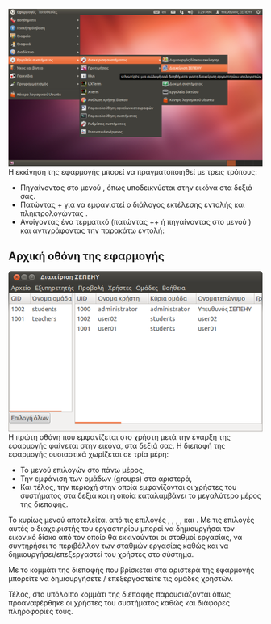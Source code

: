 ![Schscripts_startup.png](Schscripts_startup.png
"Schscripts_startup.png") Η εκκίνηση της εφαρμογής μπορεί να
πραγματοποιηθεί με τρεις τρόπους:

  - Πηγαίνοντας στο μενού , όπως υποδεικνύεται στην εικόνα στα δεξιά
    σας.
  - Πατώντας + για να εμφανιστεί ο διάλογος εκτέλεσης εντολής και
    πληκτρολογώντας .
  - Ανοίγοντας ένα τερματικό (πατώντας ++ ή πηγαίνοντας στο μενού ) και
    αντιγράφοντας την παρακάτω εντολή:

## Αρχική οθόνη της εφαρμογής

![Schscripts_first_screen.png](Schscripts_first_screen.png
"Schscripts_first_screen.png") Η πρώτη οθόνη που εμφανίζεται στο χρήστη
μετά την έναρξη της εφαρμογής φαίνεται στην εικόνα, στα δεξιά σας. Η
διεπαφή της εφαρμογής ουσιαστικά χωρίζεται σε τρία μέρη:

  - Το μενού επιλογών στο πάνω μέρος,
  - Την εμφάνιση των ομάδων (groups) στα αριστερά,
  - Και τέλος, την περιοχή στην οποία εμφανίζονται οι χρήστες του
    συστήματος στα δεξιά και η οποία καταλαμβάνει το μεγαλύτερο
    μέρος της διεπαφής.

Το κυρίως μενού αποτελείται από τις επιλογές  , , , ,  και . Με τις
επιλογές αυτές ο διαχειριστής του εργαστηρίου μπορεί να
δημιουργήσει τον εικονικό δίσκο από τον οποίο θα εκκινούνται
οι σταθμοί εργασίας, να συντηρήσει το περιβάλλον των σταθμών εργασίας
καθώς και να δημιουργήσει/επεξεργαστεί του χρήστες στο σύστημα.

Με το κομμάτι της διεπαφής που βρίσκεται στα αριστερά της εφαρμογής
μπορείτε να δημιουργήσετε / επεξεργαστείτε τις ομάδες χρηστών.

Τέλος, στο υπόλοιπο κομμάτι της διεπαφής παρουσιάζονται όπως
προαναφέρθηκε οι χρήστες του συστήματος καθώς και διάφορες
πληροφορίες τους.